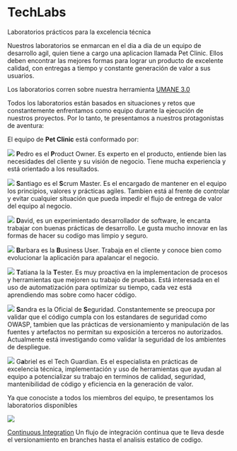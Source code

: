 # TechLabs
Laboratorios prácticos para la excelencia técnica

Nuestros laboratorios se enmarcan en el dia a dia de un equipo de desarrollo agil, quien tiene a cargo una aplicacion llamada Pet Clinic. Ellos deben encontrar las mejores formas para lograr un producto de excelente calidad, con entregas a tiempo y constante generación de valor a sus usuarios.

Los laboratorios corren sobre nuestra herramienta [UMANE 3.0](https://umanepre.everis.com/portal/) 

Todos los laboratorios están basados en situaciones y retos que constantemente enfrentamos como equipo durante la ejecución de nuestros proyectos. Por lo tanto, te presentamos a nuestros protagonistas de aventura:

El equipo de **Pet Clinic** está conformado por:

![](/Assets/IntroLabs/012.png)
**P**edro es el **P**roduct Owner. Es experto en el producto, entiende bien las necesidades del cliente y su visión de negocio. Tiene mucha experiencia y está orientado a los resultados.

![](/Assets/IntroLabs/022.png)
**S**antiago es el **S**crum Master. Es el encargado de mantener en el equipo los principios, valores y prácticas agiles. Tambien está al frente de controlar y evitar cualquier situación que pueda impedir el flujo de entrega de valor del equipo al negocio.

![](/Assets/IntroLabs/019.png)
**D**avid, es un experimientado desarrollador de software, le encanta trabajar con buenas prácticas de desarrollo. Le gusta mucho innovar en las formas de hacer su codígo mas limpio y seguro.

![](/Assets/IntroLabs/014.png)
**B**arbara es la **B**usiness User. Trabaja en el cliente y conoce bien como evolucionar la aplicación para apalancar el negocio.

![](/Assets/IntroLabs/020.png)
**T**atiana la la **T**ester. Es muy proactiva en la implementacion de procesos y herramientas que mejoren su trabajo de pruebas. Está interesada en el uso de automatización para optimizar su tiempo, cada vez está aprendiendo mas sobre como hacer código.

![](/Assets/IntroLabs/017.png)
**S**andra es la Oficial de  **S**eguridad. Constantemente se preocupa por validar que el código cumpla con los estandares de seguridad como OWASP, tambien que las prácticas de versionamiento y manipulación de las fuentes y artefactos no permitan su exposición a terceros no autorizados. Actualmente está investigando como validar la seguridad de los ambientes de despliegue.

![](/Assets/IntroLabs/018.png)
G**a**briel es el Tech Guardian. Es el especialista en prácticas de excelencia técnica, implementación y uso de herramientas que ayudan al equipo a potencializar su trabajo en terminos de calidad, seguridad, mantenibilidad de código y eficiencia en la generación de valor.

Ya que conociste a todos los miembros del equipo, te presentamos los laboratorios disponibles 

![](/Assets/IntroLabs/027.png)

[Continuous Integration](https://dxc-technology.github.io/about-devops-dojo/katacoda/os4-continuous-integration/)
Un flujo de integración continua que te lleva desde el versionamiento en branches hasta el analisis estatico de codigo.


